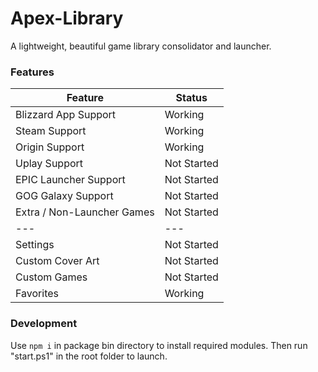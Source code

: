 # Apex-Library
A lightweight, beautiful game library consolidator and launcher.

### Features
Feature | Status
--- | ---
Blizzard App Support | Working
Steam Support | Working
Origin Support | Working
Uplay Support | Not Started
EPIC Launcher Support | Not Started
GOG Galaxy Support | Not Started
Extra / Non-Launcher Games | Not Started
--- | ---
Settings | Not Started
Custom Cover Art | Not Started
Custom Games | Not Started
Favorites | Working

### Development
Use `npm i` in package bin directory to install required modules. Then run "start.ps1" in the root folder to launch.
